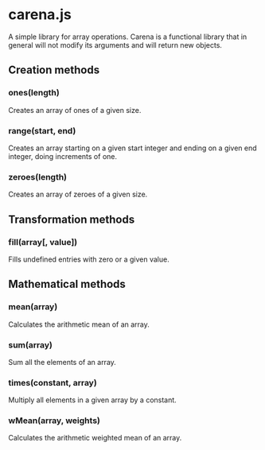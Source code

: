 carena.js
=========

A simple library for array operations. Carena is a functional library that in general will not modify its arguments
and will return new objects.

  
Creation methods
----------------

### ones(length)

Creates an array of ones of a given size.

### range(start, end)

Creates an array starting on a given start integer and ending on a given end integer, doing increments of one. 

### zeroes(length)

Creates an array of zeroes of a given size.


Transformation methods
----------------------

### fill(array[, value])

Fills undefined entries with zero or a given value.


Mathematical methods
--------------------

### mean(array)

Calculates the arithmetic mean of an array. 

### sum(array)

Sum all the elements of an array.

### times(constant, array)

Multiply all elements in a given array by a constant.  

### wMean(array, weights)

Calculates the arithmetic weighted mean of an array.
